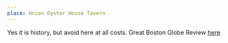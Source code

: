 ```yaml
---
place: Union Oyster House Tavern
---
```

Yes it is history, but avoid here at all costs. Great Boston Globe Review
[here](https://www.bostonglobe.com/lifestyle/food-dining/2016/02/29/tourist-trap-living-history-review-union-oyster-house/Xru3c9Q7LmKAZKsCD9NLXJ/story.html)
